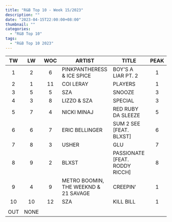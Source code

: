 ```yaml
---
title: "R&B Top 10 - Week 15/2023"
description: ""
date: "2023-04-15T22:00:00+08:00"
thumbnail: ""
categories:
  - "R&B Top 10"
tags:
  - "R&B Top 10 2023"
---
```

<!--more-->
|TW|LW|WOC|ARTIST|TITLE|PEAK|
|:----:|:----:|:----:|----|----|:----:|
|1|2|6|PINKPANTHERESS & ICE SPICE|BOY'S A LIAR PT. 2|1|
|2|1|11|COI LERAY|PLAYERS|1|
|3|5|5|SZA|SNOOZE|3|
|4|3|8|LIZZO & SZA|SPECIAL|3|
|5|7|4|NICKI MINAJ|RED RUBY DA SLEEZE|5|
|6|6|7|ERIC BELLINGER|SUM 2 SEE [FEAT. BLXST]|6|
|7|8|3|USHER|GLU|7|
|8|9|2|BLXST|PASSIONATE [FEAT. RODDY RICCH]|8|
|9|4|9|METRO BOOMIN, THE WEEKND & 21 SAVAGE|CREEPIN'|1|
|10|10|12|SZA|KILL BILL|1|
| | | | | | |
|OUT|NONE| | | | |